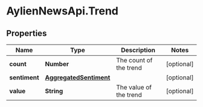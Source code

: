 # AylienNewsApi.Trend

## Properties

Name | Type | Description | Notes
------------ | ------------- | ------------- | -------------
**count** | **Number** | The count of the trend | [optional] 
**sentiment** | [**AggregatedSentiment**](AggregatedSentiment.md) |  | [optional] 
**value** | **String** | The value of the trend | [optional] 


